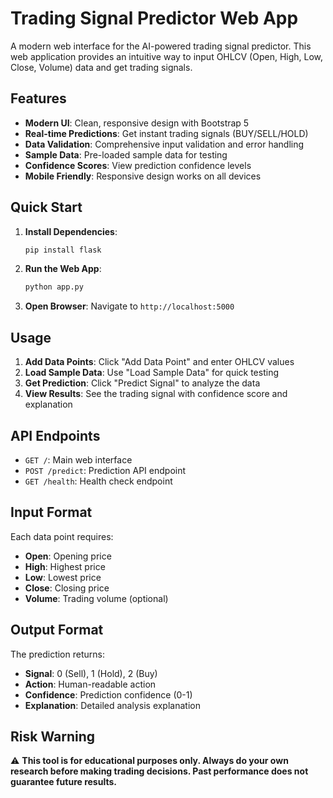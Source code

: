 # Trading Signal Predictor Web App

A modern web interface for the AI-powered trading signal predictor. This web application provides an intuitive way to input OHLCV (Open, High, Low, Close, Volume) data and get trading signals.

## Features

- **Modern UI**: Clean, responsive design with Bootstrap 5
- **Real-time Predictions**: Get instant trading signals (BUY/SELL/HOLD)
- **Data Validation**: Comprehensive input validation and error handling
- **Sample Data**: Pre-loaded sample data for testing
- **Confidence Scores**: View prediction confidence levels
- **Mobile Friendly**: Responsive design works on all devices

## Quick Start

1. **Install Dependencies**:
   ```bash
   pip install flask
   ```

2. **Run the Web App**:
   ```bash
   python app.py
   ```

3. **Open Browser**:
   Navigate to `http://localhost:5000`

## Usage

1. **Add Data Points**: Click "Add Data Point" and enter OHLCV values
2. **Load Sample Data**: Use "Load Sample Data" for quick testing
3. **Get Prediction**: Click "Predict Signal" to analyze the data
4. **View Results**: See the trading signal with confidence score and explanation

## API Endpoints

- `GET /`: Main web interface
- `POST /predict`: Prediction API endpoint
- `GET /health`: Health check endpoint

## Input Format

Each data point requires:
- **Open**: Opening price
- **High**: Highest price
- **Low**: Lowest price  
- **Close**: Closing price
- **Volume**: Trading volume (optional)

## Output Format

The prediction returns:
- **Signal**: 0 (Sell), 1 (Hold), 2 (Buy)
- **Action**: Human-readable action
- **Confidence**: Prediction confidence (0-1)
- **Explanation**: Detailed analysis explanation

## Risk Warning

⚠️ **This tool is for educational purposes only. Always do your own research before making trading decisions. Past performance does not guarantee future results.**